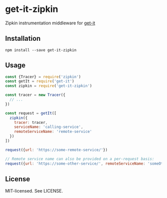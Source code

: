 # get-it-zipkin

Zipkin instrumentation middleware for [get-it](https://github.com/sanity-io/get-it)

## Installation

```
npm install --save get-it-zipkin
```

## Usage

```js
const {Tracer} = require('zipkin')
const getIt = require('get-it')
const zipkin = require('get-it-zipkin')

const tracer = new Tracer({
  // ...
})

const request = getIt([
  zipkin({
    tracer: tracer,
    serviceName: 'calling-service',
    remoteServiceName: 'remote-service'
  })
])

request({url: 'https://some-remote-service/'})

// Remote service name can also be provided on a per-request basis:
request({url: 'https://some-other-service/', remoteServiceName: 'someOtherService'})
```

## License

MIT-licensed. See LICENSE.
